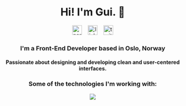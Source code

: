 <h1 align="center"> Hi! I'm Gui. 👋 </h1>

<p align="center">
    <a href="https://www.gdhebling.com/"><img alt="personal-website" width="26px"
            src="https://cdn1.iconfinder.com/data/icons/jumpicon-basic-ui-filled-line-1/32/-_Home-House--512.png" /></a>
    &nbsp;&nbsp;
    <a href="https://www.linkedin.com/in/gdhebling/"><img alt="linkedin" width="26px"
            src="https://cdn2.iconfinder.com/data/icons/social-media-applications/64/social_media_applications_14-linkedin-512.png" /></a>
    &nbsp;&nbsp;
    <a href="https://twitter.com/gdhebling"><img alt="twitter" width="26px"
            src="https://cdn1.iconfinder.com/data/icons/logotypes/32/twitter-512.png" /></a>
</p>

<h3 align="center"> I'm a Front-End Developer based in Oslo, Norway</h3>
<h4 align="center">Passionate about designing and developing clean and user-centered interfaces.</h4>

<h3 align="center"> Some of the technologies I'm working with: </h3>

<p align="center">
  <a href="https://www.gdhebling.com">
    <img src="https://skillicons.dev/icons?i=html,css,sass,js,ts,react,gatsby,nextjs" />
  </a>
</p>


<!-- Commented Out due to Tailwind CSS file messing with the percentages. :)
<h4 align="center"> My Github Repos: </h4>
<p align="center"> These are the languages used on my GitHub repositories. </p>
<p align="center">
    <a href="https://github.com/gdhebling"><img align="center" alt="Guilherme's Github Stats"
            src="https://github-readme-stats.vercel.app/api/top-langs/?username=gdhebling&layout=compact)](https://github.com/anuraghazra/github-readme-stats" /></a>
</p>
-->
